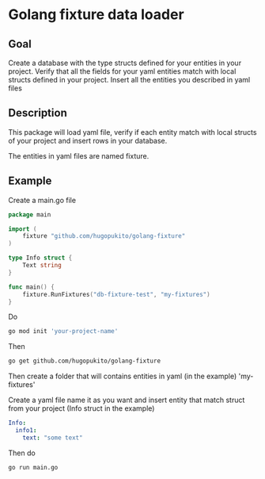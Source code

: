# Golang fixture data loader

## Goal

Create a database with the type structs defined for your entities in your project.
Verify that all the fields for your yaml entities match with local structs defined in your project.
Insert all the entities you described in yaml files

## Description

This package will load yaml file, verify if each entity match with local structs of your project and insert rows in your database.

The entities in yaml files are named fixture.

## Example

Create a main.go file

```go
package main

import (
	fixture "github.com/hugopukito/golang-fixture"
)

type Info struct {
	Text string
}

func main() {
	fixture.RunFixtures("db-fixture-test", "my-fixtures")
}
```

Do
```bash 
go mod init 'your-project-name'
```

Then
```bash
go get github.com/hugopukito/golang-fixture
```

Then create a folder that will contains entities in yaml (in the example) 'my-fixtures'

Create a yaml file name it as you want and insert entity that match struct from your project (Info struct in the example)

```yaml
Info:
  info1:
    text: "some text"
```

Then do 
```bash 
go run main.go
```
